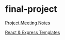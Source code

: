 # final-project

[Project Meeting Notes](https://docs.google.com/spreadsheets/d/1eOtHMSj9CnSQIP8-XRW3La719-ND_kLdhUTcGedrTxQ)

[React & Express Templates](https://github.com/gary-jipp/shell-react-express)